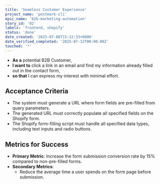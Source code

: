 ```yaml
---
title: 'Seamless Customer Experience'
project_name: 'postmark-cli'
epic_name: 'b2b-marketing-automation'
story_id: '02'
labels: 'frontend, shopify'
status: 'done'
date_created: '2025-07-08T15:12:33+0000'
date_verified_completed: '2025-07-12T00:00:00Z'
touched: '*'
---
```


- **As a** potential B2B Customer,
- **I want to** click a link in an email and find my information already filled out in the contact form,
- **so that** I can express my interest with minimal effort.

## Acceptance Criteria

- The system must generate a URL where form fields are pre-filled from query parameters.
- The generated URL must correctly populate all specified fields on the Shopify form.
- The Shopify form-filling script must handle all specified data types, including text inputs and radio buttons.

## Metrics for Success

- **Primary Metric**: Increase the form submission conversion rate by 15% compared to non-pre-filled forms.
- **Secondary Metrics**:
  - Reduce the average time a user spends on the form page before submission.
